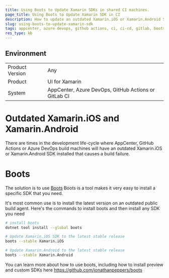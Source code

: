 ```yaml
---
title: Using Boots to Update Xamarin SDKs in shared CI machines.
page_title: Using Boots to Update Xamarin SDK in CI
description: How to update an outdated Xamarin.iOS or Xamarin.Android SDK installation on a cloud build machine
slug: using-boots-to-update-xamarin-sdk
tags: appcenter, azure devops, github actions, ci, ci-cd, gitlab, boots, xamarin.ios error, xamarin.android error
res_type: kb
---
```


## Environment

<table>
    <tbody>
	    <tr>
	    	<td>Product Version</td>
	    	<td>Any</td>
	    </tr>
	    <tr>
	    	<td>Product</td>
	    	<td>UI for Xamarin</td>
	    </tr>
	    <tr>
	    	<td>System</td>
	    	<td>AppCenter, Azure DevOps, GitHub Actions or GitLab CI</td>
	    </tr>
    </tbody>
</table>

# Outdated Xamarin.iOS and Xamarin.Android

There are times in the development life-cycle where AppCenter, GitHub Actions or Azure DevOps build machines will have an outdated Xamarin.iOS or Xamarin.Android SDK installed that causes a build failure.

# Boots

The solution is to use [Boots](https://github.com/jonathanpeppers/boots) Boots is a tool makes it very easy to install a specific SDK that you need. 

It's most common use is to install the latest version on an outdated public build agent. Here's the commands to install boots and then install any SDK you need

```bash
# install boots
dotnet tool install --global boots

# Update Xamarin.iOS SDK to the latest stable release
boots --stable Xamarin.iOS

# Update Xamarin.Android to the latest stable release
boots --stable Xamarin.Android
```

You can learn more about how to use boots, including how to install preview and custom SDKs here https://github.com/jonathanpeppers/boots

